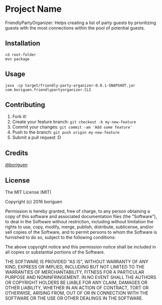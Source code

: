 # Project Name

FriendlyPartyOrganizer: Helps creating a list of party guests by prioritizing guests with the most connections within the pool of potential guests.

## Installation

```
cd root-folder
mvn package
```

## Usage

```
java -cp target/friendly-party-organizer-0.0.1-SNAPSHOT.jar com.boriguen.friendlypartyorganizer.CLI 
```

## Contributing

1. Fork it!
2. Create your feature branch: `git checkout -b my-new-feature`
3. Commit your changes: `git commit -am 'Add some feature'`
4. Push to the branch: `git push origin my-new-feature`
5. Submit a pull request :D


## Credits

[@boriguen](https://twitter.com/boriguen)

## License

The MIT License (MIT)

Copyright (c) 2016 boriguen

Permission is hereby granted, free of charge, to any person obtaining a copy
of this software and associated documentation files (the "Software"), to deal
in the Software without restriction, including without limitation the rights
to use, copy, modify, merge, publish, distribute, sublicense, and/or sell
copies of the Software, and to permit persons to whom the Software is
furnished to do so, subject to the following conditions:

The above copyright notice and this permission notice shall be included in all
copies or substantial portions of the Software.

THE SOFTWARE IS PROVIDED "AS IS", WITHOUT WARRANTY OF ANY KIND, EXPRESS OR
IMPLIED, INCLUDING BUT NOT LIMITED TO THE WARRANTIES OF MERCHANTABILITY,
FITNESS FOR A PARTICULAR PURPOSE AND NONINFRINGEMENT. IN NO EVENT SHALL THE
AUTHORS OR COPYRIGHT HOLDERS BE LIABLE FOR ANY CLAIM, DAMAGES OR OTHER
LIABILITY, WHETHER IN AN ACTION OF CONTRACT, TORT OR OTHERWISE, ARISING FROM,
OUT OF OR IN CONNECTION WITH THE SOFTWARE OR THE USE OR OTHER DEALINGS IN THE
SOFTWARE.